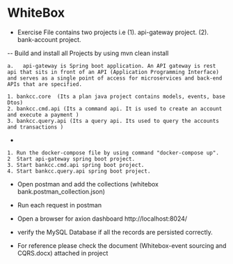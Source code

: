 
# WhiteBox

- Exercise File contains two projects i.e  (1). api-gateway project. (2). bank-account project.

-- Build and install all Projects by using mvn clean install

    a.   api-gateway is Spring boot application. An API gateway is rest api that sits in front of an API (Application Programming Interface) and serves as a single point of access for microservices and back-end APIs that are specified.

    1. bankcc.core  (Its a plan java project contains models, events, base Dtos)
    2. bankcc.cmd.api (Its a command api. It is used to create an account and execute a payment )
    3. bankcc.query.api (Its a query api. Its used to query the accounts and transactions )

-


    1. Run the docker-compose file by using command "docker-compose up".
    2  Start api-gateway spring boot project.
    3. Start bankcc.cmd.api spring boot project.
    4. Start bankcc.query.api spring boot project.


- Open postman and add the collections (whitebox bank.postman_collection.json)

- Run each request in postman 

- Open a browser for axion dashboard http://localhost:8024/ 

- verify the MySQL Database if all the records are persisted correctly.

- For reference please check the document (Whitebox-event sourcing and CQRS.docx) attached in project

